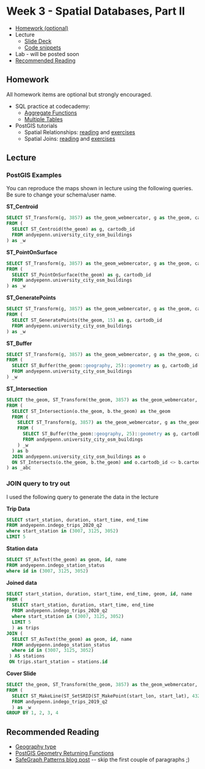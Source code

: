 # Week 3 - Spatial Databases, Part II

* [Homework (optional)](#Homework)
* Lecture
  - [Slide Deck](https://docs.google.com/presentation/d/1EovplVMnKfdNlxtVx7JJZJsE8f5BJyg_yd6VPTKj9L8/edit?usp=sharing)
  - [Code snippets](#Lecture)
* Lab - will be posted soon
* [Recommended Reading](#recommended-reading)

## Homework

All homework items are optional but strongly encouraged.

* SQL practice at codecademy:
  - [Aggregate Functions](https://www.codecademy.com/courses/learn-sql/lessons/aggregate-functions)
  - [Multiple Tables](https://www.codecademy.com/courses/learn-sql/lessons/multiple-tables/)
* PostGIS tutorials
  - Spatial Relationships: [reading](https://postgis.net/workshops/postgis-intro/spatial_relationships.html) and [exercises](https://postgis.net/workshops/postgis-intro/spatial_relationships_exercises.html)
  - Spatial Joins: [reading](https://postgis.net/workshops/postgis-intro/spatial_relationships.html) and [exercises](https://postgis.net/workshops/postgis-intro/joins_exercises.html)

## Lecture

### PostGIS Examples

You can reproduce the maps shown in lecture using the following queries. Be sure to change your schema/user name.

**ST_Centroid**

```SQL
SELECT ST_Transform(g, 3857) as the_geom_webmercator, g as the_geom, cartodb_id
FROM (
  SELECT ST_Centroid(the_geom) as g, cartodb_id
  FROM andyepenn.university_city_osm_buildings
) as _w
```

**ST_PointOnSurface**

```SQL
SELECT ST_Transform(g, 3857) as the_geom_webmercator, g as the_geom, cartodb_id
FROM (
  SELECT ST_PointOnSurface(the_geom) as g, cartodb_id
  FROM andyepenn.university_city_osm_buildings
) as _w
```

**ST_GeneratePoints**

```SQL
SELECT ST_Transform(g, 3857) as the_geom_webmercator, g as the_geom, cartodb_id
FROM (
  SELECT ST_GeneratePoints(the_geom, 15) as g, cartodb_id
  FROM andyepenn.university_city_osm_buildings
) as _w
```

**ST_Buffer**

```SQL
SELECT ST_Transform(g, 3857) as the_geom_webmercator, g as the_geom, cartodb_id
FROM (
  SELECT ST_Buffer(the_geom::geography, 25)::geometry as g, cartodb_id
  FROM andyepenn.university_city_osm_buildings
) _w
```

**ST_Intersection**

```SQL
SELECT the_geom, ST_Transform(the_geom, 3857) as the_geom_webmercator, row_number() over() as cartodb_id
FROM (
  SELECT ST_Intersection(o.the_geom, b.the_geom) as the_geom
  FROM (
    SELECT ST_Transform(g, 3857) as the_geom_webmercator, g as the_geom, cartodb_id
    FROM (
      SELECT ST_Buffer(the_geom::geography, 25)::geometry as g, cartodb_id
      FROM andyepenn.university_city_osm_buildings
    ) _w
  ) as b
  JOIN andyepenn.university_city_osm_buildings as o
  ON ST_Intersects(o.the_geom, b.the_geom) and o.cartodb_id <> b.cartodb_id
) as _abc
```

### JOIN query to try out


I used the following query to generate the data in the lecture

**Trip Data**

```SQL
SELECT start_station, duration, start_time, end_time
FROM andyepenn.indego_trips_2020_q2
where start_station in (3007, 3125, 3052)
LIMIT 5
```

**Station data**

```SQL
SELECT ST_AsText(the_geom) as geom, id, name
FROM andyepenn.indego_station_status
where id in (3007, 3125, 3052)
```

**Joined data**

```SQL
SELECT start_station, duration, start_time, end_time, geom, id, name
FROM (
  SELECT start_station, duration, start_time, end_time
  FROM andyepenn.indego_trips_2020_q2
  where start_station in (3007, 3125, 3052)
  LIMIT 5
  ) as trips
JOIN (
  SELECT ST_AsText(the_geom) as geom, id, name
  FROM andyepenn.indego_station_status
  where id in (3007, 3125, 3052)
 ) AS stations
 ON trips.start_station = stations.id
```

**Cover Slide**

```SQL
SELECT the_geom, ST_Transform(the_geom, 3857) as the_geom_webmercator, start_station, end_station, count(*) as num_trips, row_number() over () as cartodb_id
FROM (
  SELECT ST_MakeLine(ST_SetSRID(ST_MakePoint(start_lon, start_lat), 4326), ST_SetSRID(ST_MakePoint(end_lon, end_lat), 4326)) as the_geom, cartodb_id, start_station, end_station
  FROM andyepenn.indego_trips_2019_q2
  ) as _w
GROUP BY 1, 2, 3, 4
```

## Recommended Reading

* [Geography type](https://postgis.net/workshops/postgis-intro/geography.html)
* [PostGIS Geometry Returning Functions](https://postgis.net/workshops/postgis-intro/geometry_returning.html)
* [SafeGraph Patterns blog post](https://carto.com/blog/visit-pattern-footfall-data-safegraph/) -- skip the first couple of paragraphs ;)
